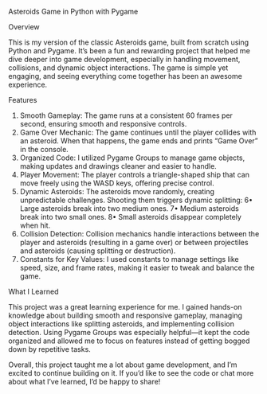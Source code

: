 Asteroids Game in Python with Pygame

Overview

This is my version of the classic Asteroids game, built from scratch using Python and Pygame. It’s been a fun and rewarding project that helped me dive deeper into game development, especially in handling movement, collisions, and dynamic object interactions. The game is simple yet engaging, and seeing everything come together has been an awesome experience.

Features

1.	Smooth Gameplay: The game runs at a consistent 60 frames per second, ensuring smooth and responsive controls.
2.	Game Over Mechanic: The game continues until the player collides with an asteroid. When that happens, the game ends and prints “Game Over” in the console.
3.	Organized Code: I utilized Pygame Groups to manage game objects, making updates and drawings cleaner and easier to handle.
4.	Player Movement: The player controls a triangle-shaped ship that can move freely using the WASD keys, offering precise control.
5.	Dynamic Asteroids: The asteroids move randomly, creating unpredictable challenges. Shooting them triggers dynamic splitting:
6•	Large asteroids break into two medium ones.
7•	Medium asteroids break into two small ones.
8•	Small asteroids disappear completely when hit.
9.	Collision Detection: Collision mechanics handle interactions between the player and asteroids (resulting in a game over) or between projectiles and asteroids (causing splitting or destruction).
10.	Constants for Key Values: I used constants to manage settings like speed, size, and frame rates, making it easier to tweak and balance the game.

What I Learned

This project was a great learning experience for me. I gained hands-on knowledge about building smooth and responsive gameplay, managing object interactions like splitting asteroids, and implementing collision detection. Using Pygame Groups was especially helpful—it kept the code organized and allowed me to focus on features instead of getting bogged down by repetitive tasks.

Overall, this project taught me a lot about game development, and I’m excited to continue building on it. If you’d like to see the code or chat more about what I’ve learned, I’d be happy to share!
